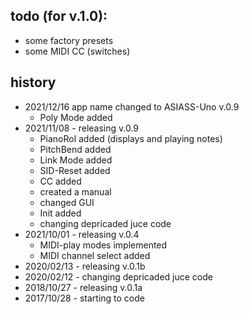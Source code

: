 todo (for v.1.0):
-----
- some factory presets
- some MIDI CC (switches)

history
-------
- 2021/12/16 app name changed to ASIASS-Uno v.0.9
  - Poly Mode added
- 2021/11/08 - releasing v.0.9
  - PianoRol added (displays and playing notes)
  - PitchBend added
  - Link Mode added
  - SID-Reset added
  - CC added
  - created a manual
  - changed GUI
  - Init added
  - changing depricaded juce code
- 2021/10/01 - releasing v.0.4
  - MIDI-play modes implemented
  - MIDI channel select added
- 2020/02/13 - releasing v.0.1b
- 2020/02/12 - changing depricaded juce code
- 2018/10/27 - releasing v.0.1a
- 2017/10/28 - starting to code
